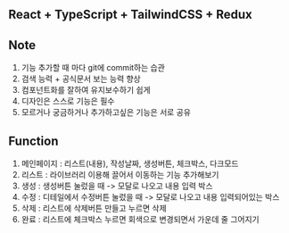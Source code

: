 ## React + TypeScript + TailwindCSS + Redux
## Note
1. 기능 추가할 때 마다 git에 commit하는 습관
2. 검색 능력 + 공식문서 보는 능력 향상
3. 컴포넌트화를 잘하여 유지보수하기 쉽게
4. 디자인은 스스로 기능은 필수
5. 모르거나 궁금하거나 추가하고싶은 기능은 서로 공유
## Function
1. 메인페이지 : 리스트(내용), 작성날짜, 생성버튼, 체크박스, 다크모드
2. 리스트 : 라이브러리 이용해 끌어서 이동하는 기능 추가해보기
3. 생성 : 생성버튼 눌렀을 때 -> 모달로 나오고 내용 입력 박스
4. 수정 : 디테일에서 수정버튼 눌렀을 때 -> 모달로 나오고 내용 입력되어있는 박스
5. 삭제 : 리스트에 삭제버튼 만들고 누르면 삭제  
6. 완료 : 리스트에 체크박스 누르면 회색으로 변경되면서 가운데 줄 그어지기

